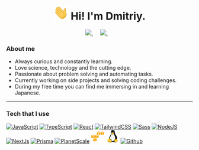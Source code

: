<h1  align="center">
	<img src="https://raw.githubusercontent.com/ABSphreak/ABSphreak/master/gifs/Hi.gif" width="40px" height="40px" /> 
	Hi! I'm Dmitriy.
</h1>

<p align='center'> 
	<a  href="https://DmitriyKagno.me">
			<img src="https://img.shields.io/badge/homepage-%28c102.svg?&style=for-the-badge&logo=Houzz&logoColor=white" />
	</a>&nbsp;&nbsp;&nbsp;&nbsp; 
	<!-- Remove Email because who even uses that anymore -->
	<!-- <a href="mailto:Kagno.Dmitriy@gmail.com">
		<img src="https://img.shields.io/badge/email-%23D14836.svg?&style=for-the-badge&logo=gmail&logoColor=white" />
	</a>&nbsp;&nbsp;&nbsp;&nbsp;  -->
	<a href="https://www.linkedin.com/in/dmitriy-kagno/">
		<img src="https://img.shields.io/badge/linkedin-%230077B5.svg?&style=for-the-badge&logo=linkedin&logoColor=white" />
	</a>&nbsp;&nbsp;&nbsp;&nbsp;
</p>

### About me

- Always curious and constantly learning.
- Love science, technology and the cutting edge.
- Passionate about problem solving and automating tasks.
- Currently working on side projects and solving coding challenges.
- During my free time you can find me immersing in and learning Japanese.

<hr>

### Tech that I use

<p>
	<a href="https://developer.mozilla.org/en-US/docs/Web/JavaScript" target="_blank" rel="noreferrer"><img src="https://raw.githubusercontent.com/danielcranney/readme-generator/main/public/icons/skills/javascript-colored.svg" width="36" height="36" alt="JavaScript" /></a>
	<a href="https://www.typescriptlang.org/" target="_blank" rel="noreferrer"><img src="https://raw.githubusercontent.com/danielcranney/readme-generator/main/public/icons/skills/typescript-colored.svg" width="36" height="36" alt="TypeScript" /></a>	
	<a href="https://reactjs.org/" target="_blank" rel="noreferrer"><img src="https://raw.githubusercontent.com/danielcranney/readme-generator/main/public/icons/skills/react-colored.svg" width="36" height="36" alt="React" /></a>
	<a href="https://tailwindcss.com/" target="_blank" rel="noreferrer"><img src="https://raw.githubusercontent.com/danielcranney/readme-generator/main/public/icons/skills/tailwindcss-colored.svg" width="36" height="36" alt="TailwindCSS" /></a>
	<a href="https://sass-lang.com/" target="_blank" rel="noreferrer"><img src="https://raw.githubusercontent.com/danielcranney/readme-generator/main/public/icons/skills/sass-colored.svg" width="36" height="36" alt="Sass" /></a>
	<a href="https://nodejs.org/en/" target="_blank" rel="noreferrer"><img src="https://raw.githubusercontent.com/danielcranney/readme-generator/main/public/icons/skills/nodejs-colored.svg" width="36" height="36" alt="NodeJS" /></a>
	<a href="https://nextjs.org/docs" target="_blank" rel="noreferrer"><img src="https://raw.githubusercontent.com/danielcranney/readme-generator/main/public/icons/skills/nextjs-colored-dark.svg" width="36" height="36" alt="NextJs" /></a>
	<a href="https://prisma.io"><img src="https://www.prisma.io/images/favicon-32x32.png" width="36" height="36" alt="Prisma" /></a>
  <a href="https://planetscale.com"><img src="https://planetscale.com/favicon.svg" width="36" height="36" alt="PlanetScale" /></a>
	<a href="https://aws.amazon.com/" target="_blank" rel="noreferrer"><img src="https://raw.githubusercontent.com/devicons/devicon/master/icons/amazonwebservices/amazonwebservices-original.svg" alt="AWS" width="36" height="36"/></a>
	<a href="https://endeavouros.com/" target="_blank" rel="noreferrer"><img src="https://raw.githubusercontent.com/devicons/devicon/master/icons/linux/linux-original.svg" alt="Linux" width="36" height="36"/></a>
	<a href="https://www.github.com/OrangeRed" target="_blank" rel="noreferrer"><img src="https://raw.githubusercontent.com/danielcranney/readme-generator/main/public/icons/socials/github-dark.svg" width="32" height="32" alt="Github"/></a>
</p>
